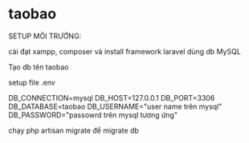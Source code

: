 # taobao
SETUP MÔI TRƯỜNG:

cài đạt xampp, composer và install framework laravel
dùng db MySQL

Tạo db tên taobao

setup file .env 

DB_CONNECTION=mysql
DB_HOST=127.0.0.1
DB_PORT=3306
DB_DATABASE=taobao
DB_USERNAME="user name trên mysql"
DB_PASSWORD="passowrd trên mysql tương ứng"

chạy php artisan migrate để migrate db
